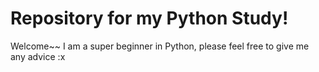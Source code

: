 # Repository for my Python Study!
Welcome~~ I am a super beginner in Python, please feel free to give me any advice :x
